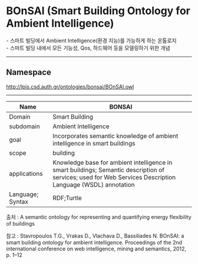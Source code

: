 # BOnSAI (Smart Building Ontology for Ambient Intelligence)

&#45; 스마트 빌딩에서 Ambient Intelligence(환경 지능)를 가능하게 하는 온톨로지 <br/>
&#45;  스마트 빌딩 내에서 모든 기능성, Qos, 하드웨어 등을 모델링하기 위한 개념

---
## Namespace

http://lpis.csd.auth.gr/ontologies/bonsai/BOnSAI.owl

---

| Name             | BONSAI               |
| ---------------- | -------------------- |
| Domain           | Smart Building       |
| subdomain        | Ambient Intelligence | 
| goal             | Incorporates semantic knowledge of ambient intelligence in smart buildings                     |
| scope            | building                     |
| applications     | Knowledge base for ambient intelligence in smart buildings; Semantic description of services; used for Web Services Description Language (WSDL) annotation                     |
| Language; Syntax | RDF;Turtle                     |

출처 :  A semantic ontology for representing and quantifying energy flexibility of buildings

참고 : Stavropoulos T.G., Vrakas D., Vlachava D., Bassiliades N. BOnSAI: a smart building ontology for ambient intelligence. Proceedings of the 2nd international conference on web intelligence, mining and semantics, 2012, p. 1–12
